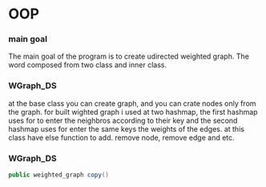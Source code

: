 # OOP
### main goal
The main goal of the program is to create udirected weighted graph.
The word composed from two class and inner class.
### WGraph_DS
at the base class you can create graph, and you can crate nodes only from the graph.
for built wighted graph i used at two hashmap, the first hashmap uses for to enter the neighbros according to their key and
the second hashmap uses for enter the same keys the weights of the edges.
at this class have else function to add. remove node, remove edge and etc.
### WGraph_DS
```java
public weighted_graph copy() 
```

